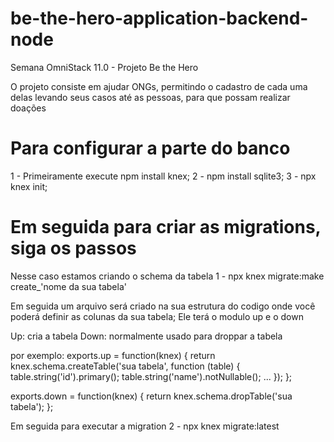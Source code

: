 # be-the-hero-application-backend-node
Semana OmniStack 11.0 - Projeto Be the Hero

O projeto consiste em ajudar ONGs, permitindo o cadastro de cada uma delas levando seus casos até as pessoas, para que possam realizar doações


# Para configurar a parte do banco
1 - Primeiramente execute npm install knex;
2 - npm install sqlite3;
3 - npx knex init;

# Em seguida para criar as migrations, siga os passos
Nesse caso estamos criando o schema da tabela
1 - npx knex migrate:make create_'nome da sua tabela'

Em seguida um arquivo será criado na sua estrutura do codigo onde você poderá definir as colunas da sua tabela;
Ele terá o modulo up e o down

Up: cria a tabela
Down: normalmente usado para droppar a tabela

por exemplo:
exports.up = function(knex) {
    return knex.schema.createTable('sua tabela', function (table) {
        table.string('id').primary();
        table.string('name').notNullable();
        ...
    });
};

exports.down = function(knex) {
  return knex.schema.dropTable('sua tabela');
};

Em seguida para executar a migration
2 - npx knex migrate:latest
